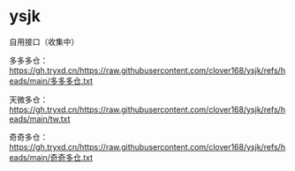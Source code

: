 # ysjk
自用接口（收集中）

多多多仓：
https://gh.tryxd.cn/https://raw.githubusercontent.com/clover168/ysjk/refs/heads/main/多多多仓.txt

天微多仓：
https://gh.tryxd.cn/https://raw.githubusercontent.com/clover168/ysjk/refs/heads/main/tw.txt

奇奇多仓：
https://gh.tryxd.cn/https://raw.githubusercontent.com/clover168/ysjk/refs/heads/main/奇奇多仓.txt
